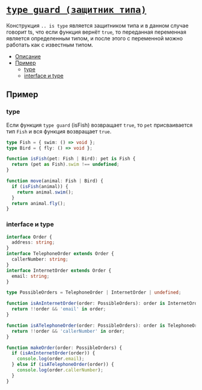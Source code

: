 # [`type guard (защитник типа)`](../index.md/#функции)

Конструкция `.. is type` является защитником типа и в данном случае говорит ts, что если функция вернёт `true`, то переданная переменная является определенным типом, и после этого с переменной можно работать как с известным типом.

- [Описание](#описание)
- [Пример](#пример)
  - [type](#type)
  - [interface и type](#interface-и-type)

## Пример

### type

Если функция `type guard` (isFish) возвращает `true`, то `pet` присваивается тип `Fish` и вся функция возвращает `true`.

```ts
type Fish = { swim: () => void };
type Bird = { fly: () => void };

function isFish(pet: Fish | Bird): pet is Fish {
  return (pet as Fish).swim !== undefined;
}

function move(animal: Fish | Bird) {
  if (isFish(animal)) {
    return animal.swim();
  }
  return animal.fly();
}
```

### interface и type

```ts
interface Order {
  address: string;
}
interface TelephoneOrder extends Order {
  callerNumber: string;
}
interface InternetOrder extends Order {
  email: string;
}

type PossibleOrders = TelephoneOrder | InternetOrder | undefined;

function isAnInternetOrder(order: PossibleOrders): order is InternetOrder {
  return !!order && 'email' in order;
}

function isATelephoneOrder(order: PossibleOrders): order is TelephoneOrder {
  return !!order && 'callerNumber' in order;
}

function makeOrder(order: PossibleOrders) {
  if (isAnInternetOrder(order)) {
    console.log(order.email);
  } else if (isATelephoneOrder(order)) {
    console.log(order.callerNumber);
  }
}
```
